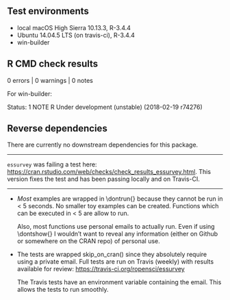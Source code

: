 ## Test environments
* local macOS High Sierra 10.13.3, R-3.4.4
* Ubuntu 14.04.5 LTS (on travis-ci), R-3.4.4
* win-builder

## R CMD check results

0 errors | 0 warnings | 0 notes

For win-builder:

Status: 1 NOTE
R Under development (unstable) (2018-02-19 r74276)

## Reverse dependencies

There are currently no downstream dependencies for this package.

---

`essurvey` was failing a test here: https://cran.rstudio.com/web/checks/check_results_essurvey.html. This version fixes the test and has been passing locally and on Travis-CI.

---

- *Most* examples are wrapped in \dontrun{} because they cannot be run
  in < 5 seconds. No smaller toy examples can be created. Functions
  which can be executed in < 5 are allow to run.

  Also, most functions use personal emails to actually run. Even if using
  \dontshow{} I wouldn’t want to reveal any information (either on Github or
  somewhere on the CRAN repo) of personal use.

- The tests are wrapped skip_on_cran()
  since they absolutely require using a private email. Full tests
  are run on Travis (weekly) with results available for review:
  https://travis-ci.org/ropensci/essurvey
  
  The Travis tests have an environment variable containing the email. This
  allows the tests to run smoothly.